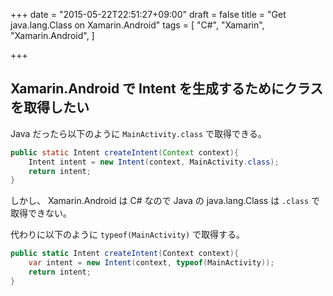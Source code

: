 +++
date = "2015-05-22T22:51:27+09:00"
draft = false
title = "Get java.lang.Class on Xamarin.Android"
tags = [
    "C#",
    "Xamarin",
    "Xamarin.Android",
]

+++

## Xamarin.Android で Intent を生成するためにクラスを取得したい
Java だったら以下のように `MainActivity.class` で取得できる。

```java
public static Intent createIntent(Context context){
    Intent intent = new Intent(context, MainActivity.class);
    return intent;
}
```

しかし、 Xamarin.Android は C# なので Java の java.lang.Class は `.class` で取得できない。

代わりに以下のように `typeof(MainActivity)` で取得する。

```csharp
public static Intent createIntent(Context context){
    var intent = new Intent(context, typeof(MainActivity));
    return intent;
}
```

